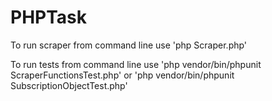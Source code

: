 # PHPTask

To run scraper from command line use 'php Scraper.php' 

To run tests from command line use 'php vendor/bin/phpunit ScraperFunctionsTest.php' or 'php vendor/bin/phpunit SubscriptionObjectTest.php'
